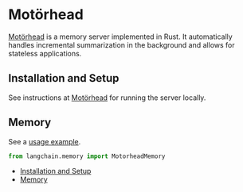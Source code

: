 # Motörhead

[Motörhead](https://github.com/getmetal/motorhead) is a memory server implemented in Rust. It automatically handles incremental summarization in the background and allows for stateless applications.

## Installation and Setup[​](#installation-and-setup "Direct link to Installation and Setup")

See instructions at [Motörhead](https://github.com/getmetal/motorhead) for running the server locally.

## Memory[​](#memory "Direct link to Memory")

See a [usage example](/docs/integrations/memory/motorhead_memory).

```python
from langchain.memory import MotorheadMemory  

```

- [Installation and Setup](#installation-and-setup)
- [Memory](#memory)

